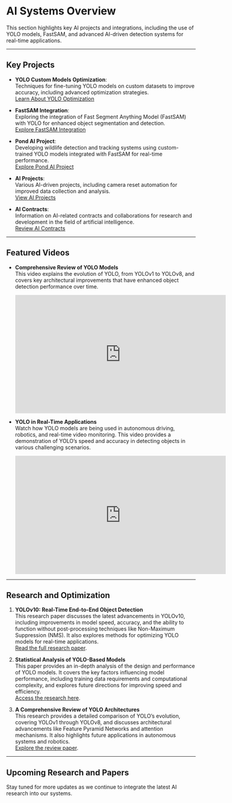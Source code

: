 # AI Systems Overview

This section highlights key AI projects and integrations, including the use of YOLO models, FastSAM, and advanced AI-driven detection systems for real-time applications.

---

## Key Projects

- **YOLO Custom Models Optimization**:  
  Techniques for fine-tuning YOLO models on custom datasets to improve accuracy, including advanced optimization strategies.  
  [Learn About YOLO Optimization](ai-systems/yolo-optimization.md)

- **FastSAM Integration**:  
  Exploring the integration of Fast Segment Anything Model (FastSAM) with YOLO for enhanced object segmentation and detection.  
  [Explore FastSAM Integration](ai-systems/fastsam-integration.md)

- **Pond AI Project**:  
  Developing wildlife detection and tracking systems using custom-trained YOLO models integrated with FastSAM for real-time performance.  
  [Explore Pond AI Project](ai-systems/pond-ai/index.md)

- **AI Projects**:  
  Various AI-driven projects, including camera reset automation for improved data collection and analysis.  
  [View AI Projects](ai-systems/ai-projects/camera-reset-automation.md)

- **AI Contracts**:  
  Information on AI-related contracts and collaborations for research and development in the field of artificial intelligence.  
  [Review AI Contracts](ai-systems/contracts/ai-study-contract.md)

---

## Featured Videos

- **Comprehensive Review of YOLO Models**  
  This video explains the evolution of YOLO, from YOLOv1 to YOLOv8, and covers key architectural improvements that have enhanced object detection performance over time.  
  <iframe width="560" height="315" src="https://www.youtube.com/embed/_R4VnE2KbD4" title="YOLO Evolution Explained" frameborder="0" allowfullscreen></iframe>

- **YOLO in Real-Time Applications**  
  Watch how YOLO models are being used in autonomous driving, robotics, and real-time video monitoring. This video provides a demonstration of YOLO’s speed and accuracy in detecting objects in various challenging scenarios.  
  <iframe width="560" height="315" src="https://www.youtube.com/embed/n9XoxOXqKXo" title="YOLO Real-Time Detection" frameborder="0" allowfullscreen></iframe>

---

## Research and Optimization

1. **YOLOv10: Real-Time End-to-End Object Detection**  
   This research paper discusses the latest advancements in YOLOv10, including improvements in model speed, accuracy, and the ability to function without post-processing techniques like Non-Maximum Suppression (NMS). It also explores methods for optimizing YOLO models for real-time applications.  
   [Read the full research paper](https://arxiv.org/abs/2405.14458).

2. **Statistical Analysis of YOLO-Based Models**  
   This paper provides an in-depth analysis of the design and performance of YOLO models. It covers the key factors influencing model performance, including training data requirements and computational complexity, and explores future directions for improving speed and efficiency.  
   [Access the research here](https://link.springer.com/article/10.1007/s00354-022-00193-z).

3. **A Comprehensive Review of YOLO Architectures**  
   This research provides a detailed comparison of YOLO’s evolution, covering YOLOv1 through YOLOv8, and discusses architectural advancements like Feature Pyramid Networks and attention mechanisms. It also highlights future applications in autonomous systems and robotics.  
   [Explore the review paper](https://arxiv.org/abs/2304.00501).

---

## Upcoming Research and Papers

Stay tuned for more updates as we continue to integrate the latest AI research into our systems.

